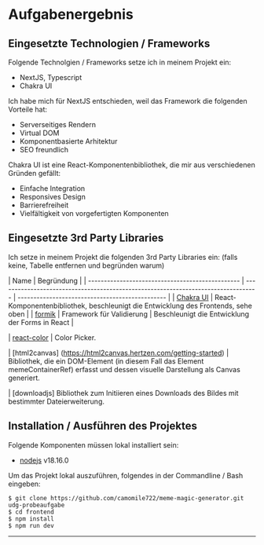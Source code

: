 # Aufgabenergebnis

## Eingesetzte Technologien / Frameworks

Folgende Technolgien / Frameworks setze ich in meinem Projekt ein:

- NextJS, Typescript
- Chakra UI

Ich habe mich für NextJS entschieden, weil das Framework die folgenden Vorteile hat:

- Serverseitiges Rendern
- Virtual DOM
- Komponentbasierte Arhitektur
- SEO freundlich

Chakra UI ist eine React-Komponentenbibliothek, die mir aus verschiedenen Gründen gefällt:

- Einfache Integration
- Responsives Design
- Barrierefreiheit
- Vielfältigkeit von vorgefertigten Komponenten

## Eingesetzte 3rd Party Libraries

Ich setze in meinem Projekt die folgenden 3rd Party Libraries ein: (falls keine, Tabelle entfernen und begründen warum)

| Name                                             | Begründung                                                                         |
| ------------------------------------------------ | ---------------------------------------------------------------------------------- | ----------------------------------------------- |
| [Chakra UI](https://chakra-ui.com/)              | React-Komponentenbibliothek, beschleunigt die Entwicklung des Frontends, sehe oben |
| [formik](https://formik.org/docs/examples/basic) | Framework für Validierung                                                          | Beschleunigt die Entwicklung der Forms in React |

| [react-color](https://casesandberg.github.io/react-color/) | Color Picker.

| [html2canvas] (https://html2canvas.hertzen.com/getting-started) | Bibliothek, die ein DOM-Element (in diesem Fall das Element memeContainerRef) erfasst und dessen visuelle Darstellung als Canvas generiert.

| [downloadjs] Bibliothek zum Initiieren eines Downloads des Bildes mit bestimmter Dateierweiterung.

## Installation / Ausführen des Projektes

Folgende Komponenten müssen lokal installiert sein:

- [nodejs](https://nodejs.org/en/) v18.16.0

Um das Projekt lokal auszuführen, folgendes in der Commandline / Bash eingeben:

```console
$ git clone https://github.com/camomile722/meme-magic-generator.git udg-probeaufgabe
$ cd frontend
$ npm install
$ npm run dev
```

---
